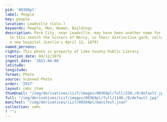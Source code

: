 ```yaml
---
pid: '00369pl'
label: People
key: people
location: Leadville (Colo.)
keywords: People, Men, Women, Buildings
description: Park City, near Leadville, may have been another name for Adelaide City.
  In this sketch the Sisters of Mercy, in their distinctive garb, collect funds for
  a new hospital (Leslie's April 12, 1879)
named_persons: 
rights: This photo is property of Lake County Public Library.
creation_date: 04/12/1879
ingest_date: '2021-04-06'
latitude: 
longitude: 
format: Photo
source: Scanned Photo
order: '2937'
layout: cmhc_item
thumbnail: "/img/derivatives/iiif/images/00369pl/full/250,/0/default.jpg"
full: "/img/derivatives/iiif/images/00369pl/full/1140,/0/default.jpg"
manifest: "/img/derivatives/iiif/00369pl/manifest.json"
collection: cmhc
! '': 
---
```

